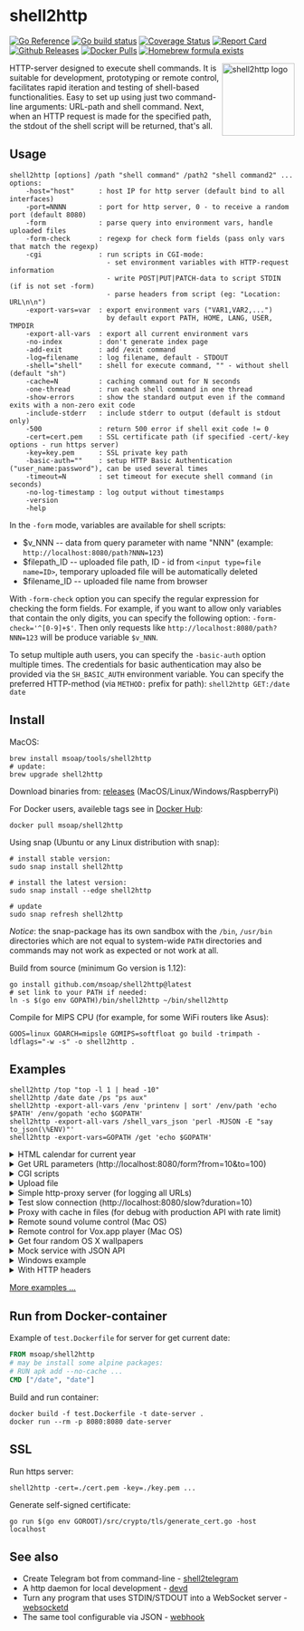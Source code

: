 shell2http
==========

[![Go Reference](https://pkg.go.dev/badge/github.com/msoap/shell2http.svg)](https://pkg.go.dev/github.com/msoap/shell2http)
[![Go build status](https://github.com/msoap/shell2http/actions/workflows/go.yml/badge.svg)](https://github.com/msoap/shell2http/actions/workflows/go.yml)
[![Coverage Status](https://coveralls.io/repos/github/msoap/shell2http/badge.svg?branch=master)](https://coveralls.io/github/msoap/shell2http?branch=master)
[![Report Card](https://goreportcard.com/badge/github.com/msoap/shell2http)](https://goreportcard.com/report/github.com/msoap/shell2http)
[![Github Releases](https://img.shields.io/github/downloads/msoap/shell2http/total.svg)](https://github.com/msoap/shell2http/releases)
[![Docker Pulls](https://img.shields.io/docker/pulls/msoap/shell2http.svg?maxAge=3600)](https://hub.docker.com/r/msoap/shell2http/)
[![Homebrew formula exists](https://img.shields.io/badge/homebrew-🍺-d7af72.svg)](https://github.com/msoap/shell2http#install)

<img align="right" width="128" height="128" alt="shell2http logo" src="https://github.com/msoap/shell2http/assets/844117/d1b56204-2d7e-4ee7-878c-0cbc739e5c68">

HTTP-server designed to execute shell commands. It is suitable for development, prototyping or remote control,
facilitates rapid iteration and testing of shell-based functionalities.
Easy to set up using just two command-line arguments: URL-path and shell command.
Next, when an HTTP request is made for the specified path, the stdout of the shell script will be returned, that's all.

Usage
-----

    shell2http [options] /path "shell command" /path2 "shell command2" ...
    options:
        -host="host"      : host IP for http server (default bind to all interfaces)
        -port=NNNN        : port for http server, 0 - to receive a random port (default 8080)
        -form             : parse query into environment vars, handle uploaded files
        -form-check       : regexp for check form fields (pass only vars that match the regexp)
        -cgi              : run scripts in CGI-mode:
                            - set environment variables with HTTP-request information
                            - write POST|PUT|PATCH-data to script STDIN (if is not set -form)
                            - parse headers from script (eg: "Location: URL\n\n")
        -export-vars=var  : export environment vars ("VAR1,VAR2,...")
                            by default export PATH, HOME, LANG, USER, TMPDIR
        -export-all-vars  : export all current environment vars
        -no-index         : don't generate index page
        -add-exit         : add /exit command
        -log=filename     : log filename, default - STDOUT
        -shell="shell"    : shell for execute command, "" - without shell (default "sh")
        -cache=N          : caching command out for N seconds
        -one-thread       : run each shell command in one thread
        -show-errors      : show the standard output even if the command exits with a non-zero exit code
        -include-stderr   : include stderr to output (default is stdout only)
        -500              : return 500 error if shell exit code != 0
        -cert=cert.pem    : SSL certificate path (if specified -cert/-key options - run https server)
        -key=key.pem      : SSL private key path
        -basic-auth=""    : setup HTTP Basic Authentication ("user_name:password"), can be used several times
        -timeout=N        : set timeout for execute shell command (in seconds)
        -no-log-timestamp : log output without timestamps
        -version
        -help

In the `-form` mode, variables are available for shell scripts:

  * $v_NNN -- data from query parameter with name "NNN" (example: `http://localhost:8080/path?NNN=123`)
  * $filepath_ID -- uploaded file path, ID - id from `<input type=file name=ID>`, temporary uploaded file will be automatically deleted
  * $filename_ID -- uploaded file name from browser

With `-form-check` option you can specify the regular expression for checking the form fields.
For example, if you want to allow only variables that contain the only digits,
you can specify the following option: `-form-check='^[0-9]+$'`.
Then only requests like `http://localhost:8080/path?NNN=123` will be produce variable `$v_NNN`.

To setup multiple auth users, you can specify the `-basic-auth` option multiple times.
The credentials for basic authentication may also be provided via the `SH_BASIC_AUTH` environment variable.
You can specify the preferred HTTP-method (via `METHOD:` prefix for path): `shell2http GET:/date date`

Install
-------

MacOS:

    brew install msoap/tools/shell2http
    # update:
    brew upgrade shell2http

Download binaries from: [releases](https://github.com/msoap/shell2http/releases/latest) (MacOS/Linux/Windows/RaspberryPi)

For Docker users, availeble tags see in [Docker Hub](https://hub.docker.com/r/msoap/shell2http):

    docker pull msoap/shell2http

Using snap (Ubuntu or any Linux distribution with snap):

    # install stable version:
    sudo snap install shell2http
    
    # install the latest version:
    sudo snap install --edge shell2http
    
    # update
    sudo snap refresh shell2http

*Notice*: the snap-package has its own sandbox with the `/bin`, `/usr/bin` directories which are not equal to system-wide `PATH` directories
and commands may not work as expected or not work at all.

Build from source (minimum Go version is 1.12):

    go install github.com/msoap/shell2http@latest
    # set link to your PATH if needed:
    ln -s $(go env GOPATH)/bin/shell2http ~/bin/shell2http

Compile for MIPS CPU (for example, for some WiFi routers like Asus):

    GOOS=linux GOARCH=mipsle GOMIPS=softfloat go build -trimpath -ldflags="-w -s" -o shell2http .

Examples
--------

    shell2http /top "top -l 1 | head -10"
    shell2http /date date /ps "ps aux"
    shell2http -export-all-vars /env 'printenv | sort' /env/path 'echo $PATH' /env/gopath 'echo $GOPATH'
    shell2http -export-all-vars /shell_vars_json 'perl -MJSON -E "say to_json(\%ENV)"'
    shell2http -export-vars=GOPATH /get 'echo $GOPATH'

<details><summary>HTML calendar for current year</summary>

```sh
shell2http /cal_html 'echo "<html><body><h1>Calendar</h1>Date: <b>$(date)</b><br><pre>$(cal $(date +%Y))</pre></body></html>"'
```
</details>

<details><summary>Get URL parameters (http://localhost:8080/form?from=10&to=100)</summary>

```sh
shell2http -form /form 'echo $v_from, $v_to'
```
</details>

<details><summary>CGI scripts</summary>

```sh
shell2http -cgi /user_agent 'echo $HTTP_USER_AGENT'
shell2http -cgi /set 'touch file; echo "Location: /another_path\n"' # redirect
shell2http -cgi /404 'echo "Status: 404"; echo; echo "404 page"' # custom HTTP code
```
</details>

<details><summary>Upload file</summary>

```sh
shell2http -form \
    GET:/form 'echo "<html><body><form method=POST action=/file enctype=multipart/form-data><input type=file name=uplfile><input type=submit></form>"' \
    POST:/file 'cat $filepath_uplfile > uploaded_file.dat; echo Ok'
```

Testing upload file with curl:

    curl -i -F uplfile=@some/file/path 'http://localhost:8080/file'

</details>

<details><summary>Simple http-proxy server (for logging all URLs)</summary>
Setup proxy as "http://localhost:8080/"

```sh
shell2http -log=/dev/null -cgi / 'echo $REQUEST_URI 1>&2; [ "$REQUEST_METHOD" == "POST" ] && post_param="-d@-"; curl -sL $post_param "$REQUEST_URI" -A "$HTTP_USER_AGENT"'
```
</details>

<details><summary>Test slow connection (http://localhost:8080/slow?duration=10)</summary>

```sh
shell2http -form /slow 'sleep ${v_duration:-1}; echo "sleep ${v_duration:-1} seconds"'
```
</details>

<details><summary>Proxy with cache in files (for debug with production API with rate limit)</summary>
get `http://api.url/` as `http://localhost:8080/get?url=http://api.url/`

```sh
shell2http -form \
    /form 'echo "<html><form action=/get>URL: <input name=url><input type=submit>"' \
    /get 'MD5=$(printf "%s" $v_url | md5); cat cache_$MD5 || (curl -sL $v_url | tee cache_$MD5)'
```
</details>

<details><summary>Remote sound volume control (Mac OS)</summary>

```sh
shell2http /get  'osascript -e "output volume of (get volume settings)"' \
           /up   'osascript -e "set volume output volume (($(osascript -e "output volume of (get volume settings)")+10))"' \
           /down 'osascript -e "set volume output volume (($(osascript -e "output volume of (get volume settings)")-10))"'
```
</details>

<details><summary>Remote control for Vox.app player (Mac OS)</summary>

```sh
shell2http /play_pause 'osascript -e "tell application \"Vox\" to playpause" && echo ok' \
           /get_info 'osascript -e "tell application \"Vox\"" -e "\"Artist: \" & artist & \"\n\" & \"Album: \" & album & \"\n\" & \"Track: \" & track" -e "end tell"'
```
</details>

<details><summary>Get four random OS X wallpapers</summary>

```sh
shell2http /img 'cat "$(ls "/Library/Desktop Pictures/"*.jpg | ruby -e "puts STDIN.readlines.shuffle[0]")"' \
           /wallpapers 'echo "<html><h3>OS X Wallpapers</h3>"; seq 4 | xargs -I@ echo "<img src=/img?@ width=500>"'
```
</details>

<details><summary>Mock service with JSON API</summary>

```sh
curl "http://some-service/v1/call1" > 1.json
shell2http -cgi /call1 'cat 1.json' /call2 'echo "Content-Type: application/json\n"; echo "{\"error\": \"ok\"}"'
```
</details>

<details><summary>Windows example</summary>

Returns value of `var` for run in Windows `cmd` (`http://localhost:8080/test?var=value123`)

```sh
shell2http.exe -form /test "echo %v_var%"
```
</details>

<details><summary>With HTTP headers</summary>

Send custom HTTP headers:

```sh
shell2http -cgi / 'echo "Content-Type: application/javascript\n"; echo "{\"error\": \"ok\"}"'
```

On Windows:

```sh
shell2http.exe -cgi / "echo Content-Type: application/javascript& echo.& echo body"
```

</details>

[More examples ...](https://github.com/msoap/shell2http/wiki)

Run from Docker-container
-------------------------
Example of `test.Dockerfile` for server for get current date:

```dockerfile
FROM msoap/shell2http
# may be install some alpine packages:
# RUN apk add --no-cache ...
CMD ["/date", "date"]
```

Build and run container:

    docker build -f test.Dockerfile -t date-server .
    docker run --rm -p 8080:8080 date-server

SSL
---

Run https server:

    shell2http -cert=./cert.pem -key=./key.pem ...

Generate self-signed certificate:

    go run $(go env GOROOT)/src/crypto/tls/generate_cert.go -host localhost

See also
--------

 * Create Telegram bot from command-line - [shell2telegram](https://github.com/msoap/shell2telegram)
 * A http daemon for local development - [devd](https://github.com/cortesi/devd)
 * Turn any program that uses STDIN/STDOUT into a WebSocket server - [websocketd](https://github.com/joewalnes/websocketd)
 * The same tool configurable via JSON - [webhook](https://github.com/adnanh/webhook)
